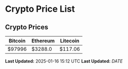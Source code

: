 # Crypto Price List

## Crypto Prices
| Bitcoin | Ethereum | Litecoin |
| ------- | -------- | -------- |
| $97996 | $3288.0 | $117.06 |
**Last Updated:** 2025-01-16 15:12 UTC
**Last Updated:** $DATE$
